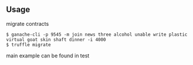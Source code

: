 ## Usage 

migrate contracts
```linux
$ ganache-cli -p 9545 -m join news three alcohol unable write plastic virtual goat skin shaft dinner -i 4000
$ truffle migrate
```

main example can be found in test